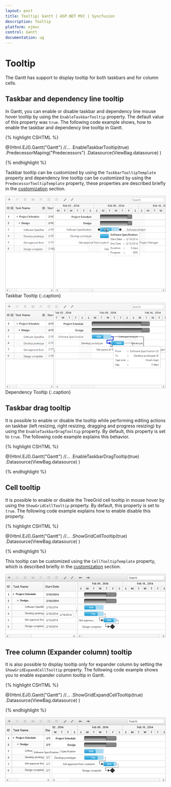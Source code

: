 ```yaml
---
layout: post
title: Tooltip| Gantt | ASP.NET MVC | Syncfusion
description: Tooltip
platform: ejmvc
control: Gantt
documentation: ug
---
```


# Tooltip

The Gantt has support to display tooltip for both taskbars and for column cells.

## Taskbar and dependency line tooltip

In Gantt, you can enable or disable taskbar and dependency line mouse hover tooltip by using the `EnableTaskbarTooltip` property. The default value of this property was `true`. The following code example shows, how to enable the taskbar and dependency line tooltip in Gantt.

{% highlight CSHTML %}

@(Html.EJ().Gantt("Gantt")
    //...
    .EnableTaskbarTooltip(true)
    .PredecessorMaping("Predecessors")
    .Datasource(ViewBag.datasource)
)

{% endhighlight %}

Taskbar tooltip can be customized by using the `TaskbarTooltipTemplate` property and  dependency line tooltip can be customized by using the `PredecessorTooltipTemplate` property, these properties are described briefly in the [customization](/aspnetmvc/gantt/customizations) section.

![](Tooltip_images/Tooltip_img3.png)
Taskbar Tooltip
{:.caption}

![](Tooltip_images/Tooltip_img4.png)
Dependency Tooltip
{:.caption}

## Taskbar drag tooltip

It is possible to enable or disable the tooltip while performing editing actions on taskbar (left resizing, right resizing, dragging and progress resizing) by using the `EnableTaskbarDragTooltip` property. By default, this property is set to `true`. The following code example explains this behavior.

{% highlight CSHTML %}

@(Html.EJ().Gantt("Gantt")
    //...
    .EnableTaskbarDragTooltip(true)
    .Datasource(ViewBag.datasource)
)

{% endhighlight %}


## Cell tooltip

It is possible to enable or disable the TreeGrid cell tooltip in mouse hover by using the `ShowGridCellTooltip`  property. By default, this property is set to `true`. The following code example explains how to enable disable this property.

{% highlight CSHTML %}

@(Html.EJ().Gantt("Gantt")
    //...
    .ShowGridCellTooltip(true)
    .Datasource(ViewBag.datasource)
)

{% endhighlight %}


This tooltip can be customized using the `CellTooltipTemplate` property, which is described briefly in the [customization](/aspnetmvc/gantt/customizations) section.

![](Tooltip_images/Tooltip_img1.png)

## Tree column (Expander column) tooltip 

It is also possible to display tooltip only for expander column by setting the `ShowGridExpandCellTooltip` property. The following code example shows you to enable expander column tooltip in Gantt.

{% highlight CSHTML %}

@(Html.EJ().Gantt("Gantt")
    //...
    .ShowGridExpandCellTooltip(true)
    .Datasource(ViewBag.datasource)
)

{% endhighlight %}

![](Tooltip_images/Tooltip_img2.png)

